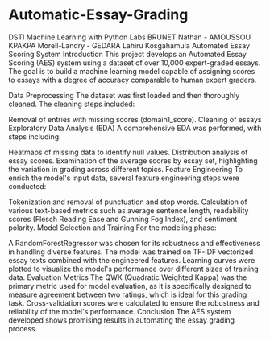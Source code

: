 # Automatic-Essay-Grading

DSTI
Machine Learning with Python Labs
BRUNET Nathan - AMOUSSOU KPAKPA Morell-Landry - GEDARA Lahiru Kosgahamula
Automated Essay Scoring System
Introduction
This project develops an Automated Essay Scoring (AES) system using a dataset of over 10,000 expert-graded essays. The goal is to build a machine learning model capable of assigning scores to essays with a degree of accuracy comparable to human expert graders.

Data Preprocessing
The dataset was first loaded and then thoroughly cleaned. The cleaning steps included:

Removal of entries with missing scores (domain1_score).
Cleaning of essays
Exploratory Data Analysis (EDA)
A comprehensive EDA was performed, with steps including:

Heatmaps of missing data to identify null values.
Distribution analysis of essay scores.
Examination of the average scores by essay set, highlighting the variation in grading across different topics.
Feature Engineering
To enrich the model's input data, several feature engineering steps were conducted:

Tokenization and removal of punctuation and stop words.
Calculation of various text-based metrics such as average sentence length, readability scores (Flesch Reading Ease and Gunning Fog Index), and sentiment polarity.
Model Selection and Training
For the modeling phase:

A RandomForestRegressor was chosen for its robustness and effectiveness in handling diverse features.
The model was trained on TF-IDF vectorized essay texts combined with the engineered features.
Learning curves were plotted to visualize the model's performance over different sizes of training data.
Evaluation Metrics
The QWK (Quadratic Weighted Kappa) was the primary metric used for model evaluation, as it is specifically designed to measure agreement between two ratings, which is ideal for this grading task.
Cross-validation scores were calculated to ensure the robustness and reliability of the model's performance.
Conclusion
The AES system developed shows promising results in automating the essay grading process.
